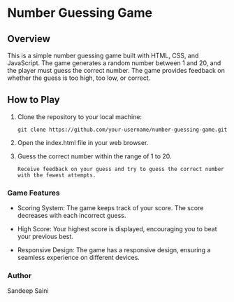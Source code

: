 # Number Guessing Game

## Overview

This is a simple number guessing game built with HTML, CSS, and JavaScript. The game generates a random number between 1 and 20, and the player must guess the correct number. The game provides feedback on whether the guess is too high, too low, or correct.

## How to Play

1. Clone the repository to your local machine:

   `git clone https://github.com/your-username/number-guessing-game.git`

2. Open the index.html file in your web browser.

3. Guess the correct number within the range of 1 to 20.

   `Receive feedback on your guess and try to guess the correct number with the fewest attempts.`

### Game Features

- Scoring System: The game keeps track of your score. The score decreases with each incorrect guess.

- High Score: Your highest score is displayed, encouraging you to beat your previous best.

- Responsive Design: The game has a responsive design, ensuring a seamless experience on different devices.

### Author

Sandeep Saini
